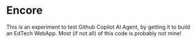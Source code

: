 # Encore
This is an experiment to test Github Copilot AI Agent, by getting it to build an EdTech WebApp. Most (if not all) of this code is probably not mine!
